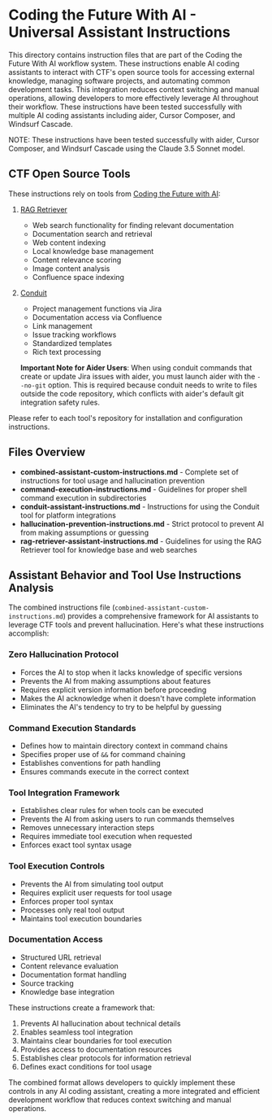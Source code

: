 # Coding the Future With AI - Universal Assistant Instructions

This directory contains instruction files that are part of the Coding the Future With AI workflow system. These instructions enable AI coding assistants to interact with CTF's open source tools for accessing external knowledge, managing software projects, and automating common development tasks. This integration reduces context switching and manual operations, allowing developers to more effectively leverage AI throughout their workflow. These instructions have been tested successfully with multiple AI coding assistants including aider, Cursor Composer, and Windsurf Cascade.

NOTE: These instructions have been tested successfully with aider, Cursor Composer, and Windsurf Cascade using the Claude 3.5 Sonnet model.

## CTF Open Source Tools

These instructions rely on tools from [Coding the Future with AI](https://github.com/codingthefuturewithai):

1. [RAG Retriever](https://github.com/codingthefuturewithai/rag-retriever)

   - Web search functionality for finding relevant documentation
   - Documentation search and retrieval
   - Web content indexing
   - Local knowledge base management
   - Content relevance scoring
   - Image content analysis
   - Confluence space indexing

2. [Conduit](https://github.com/codingthefuturewithai/conduit)

   - Project management functions via Jira
   - Documentation access via Confluence
   - Link management
   - Issue tracking workflows
   - Standardized templates
   - Rich text processing

   **Important Note for Aider Users**: When using conduit commands that create or update Jira issues with aider, you must launch aider with the `--no-git` option. This is required because conduit needs to write to files outside the code repository, which conflicts with aider's default git integration safety rules.

Please refer to each tool's repository for installation and configuration instructions.

## Files Overview

- **combined-assistant-custom-instructions.md** - Complete set of instructions for tool usage and hallucination prevention
- **command-execution-instructions.md** - Guidelines for proper shell command execution in subdirectories
- **conduit-assistant-instructions.md** - Instructions for using the Conduit tool for platform integrations
- **hallucination-prevention-instructions.md** - Strict protocol to prevent AI from making assumptions or guessing
- **rag-retriever-assistant-instructions.md** - Guidelines for using the RAG Retriever tool for knowledge base and web searches

## Assistant Behavior and Tool Use Instructions Analysis

The combined instructions file (`combined-assistant-custom-instructions.md`) provides a comprehensive framework for AI assistants to leverage CTF tools and prevent hallucination. Here's what these instructions accomplish:

### Zero Hallucination Protocol

- Forces the AI to stop when it lacks knowledge of specific versions
- Prevents the AI from making assumptions about features
- Requires explicit version information before proceeding
- Makes the AI acknowledge when it doesn't have complete information
- Eliminates the AI's tendency to try to be helpful by guessing

### Command Execution Standards

- Defines how to maintain directory context in command chains
- Specifies proper use of `&&` for command chaining
- Establishes conventions for path handling
- Ensures commands execute in the correct context

### Tool Integration Framework

- Establishes clear rules for when tools can be executed
- Prevents the AI from asking users to run commands themselves
- Removes unnecessary interaction steps
- Requires immediate tool execution when requested
- Enforces exact tool syntax usage

### Tool Execution Controls

- Prevents the AI from simulating tool output
- Requires explicit user requests for tool usage
- Enforces proper tool syntax
- Processes only real tool output
- Maintains tool execution boundaries

### Documentation Access

- Structured URL retrieval
- Content relevance evaluation
- Documentation format handling
- Source tracking
- Knowledge base integration

These instructions create a framework that:

1. Prevents AI hallucination about technical details
2. Enables seamless tool integration
3. Maintains clear boundaries for tool execution
4. Provides access to documentation resources
5. Establishes clear protocols for information retrieval
6. Defines exact conditions for tool usage

The combined format allows developers to quickly implement these controls in any AI coding assistant, creating a more integrated and efficient development workflow that reduces context switching and manual operations.
